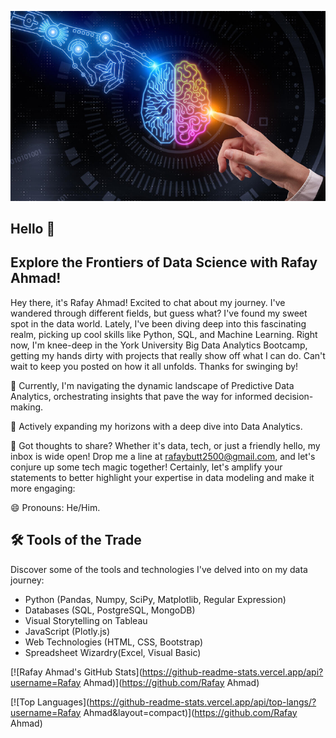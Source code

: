 

![AI](<images/Picture 1 AI.png>)

## Hello 👋

## Explore the Frontiers of Data Science with Rafay Ahmad! 

Hey there, it's Rafay Ahmad! Excited to chat about my journey. I've wandered through different fields, but guess what? I've found my sweet spot in the data world. Lately, I've been diving deep into this fascinating realm, picking up cool skills like Python, SQL, and Machine Learning. Right now, I'm knee-deep in the York University Big Data Analytics Bootcamp, getting my hands dirty with projects that really show off what I can do. Can't wait to keep you posted on how it all unfolds. Thanks for swinging by!


🔭 Currently, I'm navigating the dynamic landscape of Predictive Data Analytics, orchestrating insights that pave the way for informed decision-making.

🌱 Actively expanding my horizons with a deep dive into Data Analytics.

🌟 Got thoughts to share? Whether it's data, tech, or just a friendly hello, my inbox is wide open! Drop me a line at rafaybutt2500@gmail.com, and let's conjure up some tech magic together!
Certainly, let's amplify your statements to better highlight your expertise in data modeling and make it more engaging:


😄 Pronouns: He/Him.



## 🛠️ Tools of the Trade

Discover some of the tools and technologies I've delved into on my data journey:

- Python (Pandas, Numpy, SciPy, Matplotlib, Regular Expression)
- Databases (SQL, PostgreSQL, MongoDB)
- Visual Storytelling on Tableau
- JavaScript (Plotly.js)
- Web Technologies (HTML, CSS, Bootstrap)
- Spreadsheet Wizardry(Excel, Visual Basic)


[![Rafay  Ahmad's GitHub Stats](https://github-readme-stats.vercel.app/api?username=Rafay Ahmad)](https://github.com/Rafay Ahmad)

[![Top Languages](https://github-readme-stats.vercel.app/api/top-langs/?username=Rafay Ahmad&layout=compact)](https://github.com/Rafay Ahmad)
